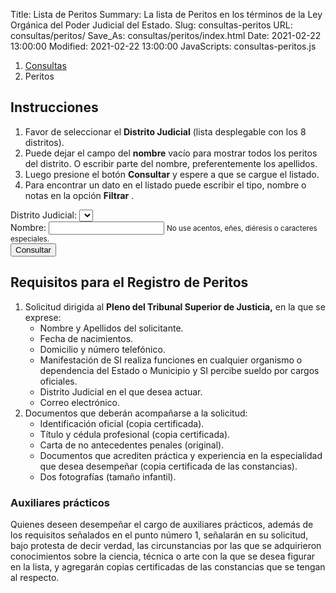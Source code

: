 Title: Lista de Peritos
Summary: La lista de Peritos en los términos de la Ley Orgánica del Poder Judicial del Estado.
Slug: consultas-peritos
URL: consultas/peritos/
Save_As: consultas/peritos/index.html
Date: 2021-02-22 13:00:00
Modified: 2021-02-22 13:00:00
JavaScripts: consultas-peritos.js


<nav aria-label="breadcrumb">
    <ol class="breadcrumb">
        <li class="breadcrumb-item"><a href="../">Consultas</a></li>
        <li class="breadcrumb-item active" aria-current="page">Peritos</li>
    </ol>
</nav>

## Instrucciones

1. Favor de seleccionar el **Distrito Judicial** (lista desplegable con los 8 distritos).
2. Puede dejar el campo del **nombre** vacío para mostrar todos los peritos del distrito. O escribir parte del nombre, preferentemente los apellidos.
3. Luego presione el botón **Consultar** y espere a que se cargue el listado.
4. Para encontrar un dato en el listado puede escribir el tipo, nombre o notas en la opción **Filtrar** .

<div class="card mb-2">
    <div class="card-body">
        <form id="peritosForm">
            <div class="form-group">
                <label for="distritoSelect">Distrito Judicial:</label>
                <select id="distritoSelect" class="form-control"></select>
            </div>
            <div class="form-group">
                <label for="nombreInput">Nombre:</label>
                <input id="nombreInput" type="text" class="form-control" aria-describedby="nombreInputHelp">
                <small id="nombreInputHelp" class="form-text text-muted">No use acentos, eñes, diéresis o caracteres especiales.</small>
            </div>
            <input id="consultarButton" class="btn btn-primary" type="submit" value="Consultar">
            <button id="cargandoButton" class="btn btn-primary" type="button" style="display: none;" disabled>
                <span class="spinner-border spinner-border-sm" role="status" aria-hidden="true"></span>
                Cargando...
            </button>
        </form>
    </div>
</div>
<div id="revisarParametros" class="card mb-2" style="display: none;">
    <div class="card-body">
        <div id="revisarParametrosAlert" class="alert alert-primary" role="alert"></div>
    </div>
</div>
<div id="sinResultados" class="card mb-2" style="display: none;">
    <div class="card-body">
        <div id="sinResultadosAlert" class="alert alert-warning" role="alert"></div>
    </div>
</div>
<div id="peritosRegistrados" class="card mb-2" style="display: none;">
    <div class="card-body">
        <h3 id="peritosRegistradosTitle" class="card-title"></h3>
        <table id="peritosRegistradosTable" class="table" style="width: 100%;">
            <thead>
                <tr>
                    <th>Tipo</th>
                    <th>Nombre</th>
                    <th>Dirección</th>
                    <th>Tel. fijo</th>
                    <th>Tel. celular</th>
                    <th>Correo</th>
                    <th>Notas</th>
                </tr>
            </thead>
        </table>
    </div>
</div>

## Requisitos para el Registro de Peritos

1. Solicitud dirigida al **Pleno del Tribunal Superior de Justicia,** en la que se exprese:
    - Nombre y Apellidos del solicitante.
    - Fecha de nacimientos.
    - Domicilio y número telefónico.
    - Manifestación de SI realiza funciones en cualquier organismo o dependencia del Estado o Municipio y SI percibe sueldo por cargos oficiales.
    - Distrito Judicial en el que desea actuar.
    - Correo electrónico.
2. Documentos que deberán acompañarse a la solicitud:
    - Identificación oficial (copia certificada).
    - Título y cédula profesional (copia certificada).
    - Carta de no antecedentes penales (original).
    - Documentos que acrediten práctica y experiencia en la especialidad que desea desempeñar (copia certificada de las constancias).
    - Dos fotografías (tamaño infantil).

### Auxiliares prácticos

Quienes deseen desempeñar el cargo de auxiliares prácticos, además de los requisitos señalados en el punto número 1, señalarán en su solicitud, bajo protesta de decir verdad, las circunstancias por las que se adquirieron conocimientos sobre la ciencia, técnica o arte con la que se desea figurar en la lista, y agregarán copias certificadas de las constancias que se tengan al respecto.
